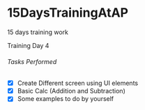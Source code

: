 # 15DaysTrainingAtAP
15 days training work

Training Day 4

###### Tasks Performed

- [X] Create Different screen using UI elements
- [X] Basic Calc (Addition and Subtraction)
- [X] Some examples to do by yourself
